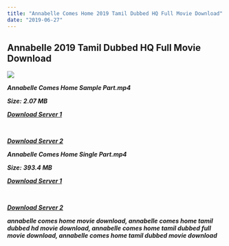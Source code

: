 ```yaml
---
title: "Annabelle Comes Home 2019 Tamil Dubbed HQ Full Movie Download"
date: "2019-06-27"
---
```


## Annabelle 2019 Tamil Dubbed HQ Full Movie Download

![](https://images.moviebuff.com/3d58987b-574f-4b8a-b29e-427751c2778d?w=1000)

**_Annabelle Comes Home Sample Part.mp4_**

**_Size:_** **_2.07 MB_**  

**_[Download Server 1](http://b7.wetransfer.vip/files/Tamil{a3b04ca4513862e5e6faa05865f310bf9da13080b46bbc045b167bb82cb0d9ff}20Dubbed{a3b04ca4513862e5e6faa05865f310bf9da13080b46bbc045b167bb82cb0d9ff}20Movies/Tamil{a3b04ca4513862e5e6faa05865f310bf9da13080b46bbc045b167bb82cb0d9ff}202019{a3b04ca4513862e5e6faa05865f310bf9da13080b46bbc045b167bb82cb0d9ff}20Dubbed{a3b04ca4513862e5e6faa05865f310bf9da13080b46bbc045b167bb82cb0d9ff}20Movies/Annabelle{a3b04ca4513862e5e6faa05865f310bf9da13080b46bbc045b167bb82cb0d9ff}20Comes{a3b04ca4513862e5e6faa05865f310bf9da13080b46bbc045b167bb82cb0d9ff}20Home{a3b04ca4513862e5e6faa05865f310bf9da13080b46bbc045b167bb82cb0d9ff}20(2019)/Annabelle{a3b04ca4513862e5e6faa05865f310bf9da13080b46bbc045b167bb82cb0d9ff}20Comes{a3b04ca4513862e5e6faa05865f310bf9da13080b46bbc045b167bb82cb0d9ff}20Home{a3b04ca4513862e5e6faa05865f310bf9da13080b46bbc045b167bb82cb0d9ff}20(2019){a3b04ca4513862e5e6faa05865f310bf9da13080b46bbc045b167bb82cb0d9ff}20Proper{a3b04ca4513862e5e6faa05865f310bf9da13080b46bbc045b167bb82cb0d9ff}20HDRip/Annabelle{a3b04ca4513862e5e6faa05865f310bf9da13080b46bbc045b167bb82cb0d9ff}20Comes{a3b04ca4513862e5e6faa05865f310bf9da13080b46bbc045b167bb82cb0d9ff}20Home{a3b04ca4513862e5e6faa05865f310bf9da13080b46bbc045b167bb82cb0d9ff}20(2019){a3b04ca4513862e5e6faa05865f310bf9da13080b46bbc045b167bb82cb0d9ff}20Sample{a3b04ca4513862e5e6faa05865f310bf9da13080b46bbc045b167bb82cb0d9ff}20(640x360).mp4)_**

**_[  
](http://b7.wetransfer.vip/files/Tamil{a3b04ca4513862e5e6faa05865f310bf9da13080b46bbc045b167bb82cb0d9ff}20Dubbed{a3b04ca4513862e5e6faa05865f310bf9da13080b46bbc045b167bb82cb0d9ff}20Movies/Tamil{a3b04ca4513862e5e6faa05865f310bf9da13080b46bbc045b167bb82cb0d9ff}202019{a3b04ca4513862e5e6faa05865f310bf9da13080b46bbc045b167bb82cb0d9ff}20Dubbed{a3b04ca4513862e5e6faa05865f310bf9da13080b46bbc045b167bb82cb0d9ff}20Movies/Annabelle{a3b04ca4513862e5e6faa05865f310bf9da13080b46bbc045b167bb82cb0d9ff}20Comes{a3b04ca4513862e5e6faa05865f310bf9da13080b46bbc045b167bb82cb0d9ff}20Home{a3b04ca4513862e5e6faa05865f310bf9da13080b46bbc045b167bb82cb0d9ff}20(2019)/Annabelle{a3b04ca4513862e5e6faa05865f310bf9da13080b46bbc045b167bb82cb0d9ff}20Comes{a3b04ca4513862e5e6faa05865f310bf9da13080b46bbc045b167bb82cb0d9ff}20Home{a3b04ca4513862e5e6faa05865f310bf9da13080b46bbc045b167bb82cb0d9ff}20(2019){a3b04ca4513862e5e6faa05865f310bf9da13080b46bbc045b167bb82cb0d9ff}20Proper{a3b04ca4513862e5e6faa05865f310bf9da13080b46bbc045b167bb82cb0d9ff}20HDRip/Annabelle{a3b04ca4513862e5e6faa05865f310bf9da13080b46bbc045b167bb82cb0d9ff}20Comes{a3b04ca4513862e5e6faa05865f310bf9da13080b46bbc045b167bb82cb0d9ff}20Home{a3b04ca4513862e5e6faa05865f310bf9da13080b46bbc045b167bb82cb0d9ff}20(2019){a3b04ca4513862e5e6faa05865f310bf9da13080b46bbc045b167bb82cb0d9ff}20Sample{a3b04ca4513862e5e6faa05865f310bf9da13080b46bbc045b167bb82cb0d9ff}20(640x360).mp4)_**

**_[Download Server 2](http://b7.wetransfer.vip/files/Tamil{a3b04ca4513862e5e6faa05865f310bf9da13080b46bbc045b167bb82cb0d9ff}20Dubbed{a3b04ca4513862e5e6faa05865f310bf9da13080b46bbc045b167bb82cb0d9ff}20Movies/Tamil{a3b04ca4513862e5e6faa05865f310bf9da13080b46bbc045b167bb82cb0d9ff}202019{a3b04ca4513862e5e6faa05865f310bf9da13080b46bbc045b167bb82cb0d9ff}20Dubbed{a3b04ca4513862e5e6faa05865f310bf9da13080b46bbc045b167bb82cb0d9ff}20Movies/Annabelle{a3b04ca4513862e5e6faa05865f310bf9da13080b46bbc045b167bb82cb0d9ff}20Comes{a3b04ca4513862e5e6faa05865f310bf9da13080b46bbc045b167bb82cb0d9ff}20Home{a3b04ca4513862e5e6faa05865f310bf9da13080b46bbc045b167bb82cb0d9ff}20(2019)/Annabelle{a3b04ca4513862e5e6faa05865f310bf9da13080b46bbc045b167bb82cb0d9ff}20Comes{a3b04ca4513862e5e6faa05865f310bf9da13080b46bbc045b167bb82cb0d9ff}20Home{a3b04ca4513862e5e6faa05865f310bf9da13080b46bbc045b167bb82cb0d9ff}20(2019){a3b04ca4513862e5e6faa05865f310bf9da13080b46bbc045b167bb82cb0d9ff}20Proper{a3b04ca4513862e5e6faa05865f310bf9da13080b46bbc045b167bb82cb0d9ff}20HDRip/Annabelle{a3b04ca4513862e5e6faa05865f310bf9da13080b46bbc045b167bb82cb0d9ff}20Comes{a3b04ca4513862e5e6faa05865f310bf9da13080b46bbc045b167bb82cb0d9ff}20Home{a3b04ca4513862e5e6faa05865f310bf9da13080b46bbc045b167bb82cb0d9ff}20(2019){a3b04ca4513862e5e6faa05865f310bf9da13080b46bbc045b167bb82cb0d9ff}20Sample{a3b04ca4513862e5e6faa05865f310bf9da13080b46bbc045b167bb82cb0d9ff}20(640x360).mp4)_**

**_Annabelle Comes Home Single Part.mp4_**

**_Size:_** **_393.4 MB_**

**_[Download Server 1](http://c3.wetransfer.vip//files/Annabelle{a3b04ca4513862e5e6faa05865f310bf9da13080b46bbc045b167bb82cb0d9ff}20Comes{a3b04ca4513862e5e6faa05865f310bf9da13080b46bbc045b167bb82cb0d9ff}20Home{a3b04ca4513862e5e6faa05865f310bf9da13080b46bbc045b167bb82cb0d9ff}20(2019).mp4)_**

**_[  
](http://c3.wetransfer.vip//files/Annabelle{a3b04ca4513862e5e6faa05865f310bf9da13080b46bbc045b167bb82cb0d9ff}20Comes{a3b04ca4513862e5e6faa05865f310bf9da13080b46bbc045b167bb82cb0d9ff}20Home{a3b04ca4513862e5e6faa05865f310bf9da13080b46bbc045b167bb82cb0d9ff}20(2019).mp4)_**

**_[Download Server 2](http://c3.wetransfer.vip//files/Annabelle{a3b04ca4513862e5e6faa05865f310bf9da13080b46bbc045b167bb82cb0d9ff}20Comes{a3b04ca4513862e5e6faa05865f310bf9da13080b46bbc045b167bb82cb0d9ff}20Home{a3b04ca4513862e5e6faa05865f310bf9da13080b46bbc045b167bb82cb0d9ff}20(2019).mp4)_**

**_annabelle comes home movie download, annabelle comes home tamil dubbed hd movie download, annabelle comes home tamil dubbed full movie download, annabelle comes home tamil dubbed movie download_**
